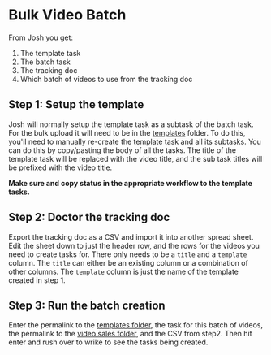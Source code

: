 # Bulk Video Batch

From Josh you get:

1. The template task
2. The batch task
3. The tracking doc
4. Which batch of videos to use from the tracking doc

## Step 1: Setup the template

Josh will normally setup the template task as a subtask of the batch task. For the bulk upload it will need to be in the [templates](https://www.wrike.com/open.htm?id=853031086) folder. To do this, you'll need to manually re-create the template task and all its subtasks. You can do this by copy/pasting the body of all the tasks. The title of the template task will be replaced with the video title, and the sub task titles will be prefixed with the video title.

**Make sure and copy status in the appropriate workflow to the template tasks.**

## Step 2: Doctor the tracking doc

Export the tracking doc as a CSV and import it into another spread sheet. Edit the sheet down to just the header row, and the rows for the videos you need to create tasks for. There only needs to be a `title` and a `template` column. The `title` can either be an existing column or a combination of other columns. The `template` column is just the name of the template created in step 1.

## Step 3: Run the batch creation

Enter the permalink to the [templates folder](https://www.wrike.com/open.htm?id=853031086), the task for this batch of videos, the permalink to the [video sales folder](https://www.wrike.com/open.htm?id=177088220), and the CSV from step2. Then hit enter and rush over to wrike to see the tasks being created.
